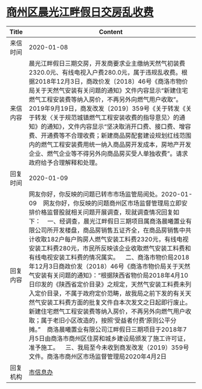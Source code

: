 # <a href="http://www.shangluo.gov.cn/zmhd/ldxxxx.jsp?urltype=leadermail.LeaderMailContentUrl&wbtreeid=1112&leadermailid=5640">商州区晨光江畔假日交房乱收费</a>
| Title |                                                                                                                                                                                                                                                                           Content                                                                                                                                                                                                                                                                            |
|:-----:|--------------------------------------------------------------------------------------------------------------------------------------------------------------------------------------------------------------------------------------------------------------------------------------------------------------------------------------------------------------------------------------------------------------------------------------------------------------------------------------------------------------------------------------------------------------|
| 来信时间  | 2020-01-08                                                                                                                                                                                                                                                                                                                                                                                                                                                                                                                                                   |
| 来信内容  | 晨光江畔假日三期交房，开发商要求业主缴纳天然气初装费2320.0元、有线电视入户费280.0元，属于违规乱收费。根据2018年12月3日，商政价发〔2018〕46号《商洛市物价局关于天然气安装有关问题的通知》文件内容显示“新建住宅燃气工程安装费等纳入房价，不再另外向燃气用户收取”。2019年9月19日，商发改发〔2019〕359号《关于转发《关于转发〈关于规范城镇燃气工程安装收费的指导意见〉的通知》的通知》，文件内容显示“坚决取消开口费、接口费、增容费、开通费等不合理收费；新建商品房配套建设规划红线范围内的燃气工程安装费用统一纳入商品房开发成本，房地产开发企业、燃气企业等不得另外向商品房买受人单独收费”。请求政府给予合理解释和处理。                                                                                                                                                                                                                             |
| 回复时间  | 2020-01-09                                                                                                                                                                                                                                                                                                                                                                                                                                                                                                                                                   |
| 回复内容  | 网友你好，你反映的问题已转市市场监管局阅处。2020-01-09    网友你好，你反映的问题商州区市场监督管理局立即安排价格监督股就相关问题开展调查，现就调查情况回复如下：    一、经调查，晨光江畔假日三期项目属商洛晨曦置业有限公司所开发楼盘，商品房销售五证齐全，在商品房销售中共计收取182户每户购房人燃气安装工料费2320元，有线电视安装工料费280元，市民所反映该企业收取燃气安装工料费和有线电视安装工料费的情况属实。    二、商洛市物价局2018年12月3日商政价发（2018）46号《商洛市物价局关于天然气安装有关问题的通知》：“根据陕西省物价局2018年4月10日印发的《陕西省定价目录》之规定，天然气安装工料费未列入定价目录，不属于政府定价范畴，故我局之前下发的有关天然气安装工料费方面的批复文件自本次发文之日起即行废止。新建住宅燃气工程安装费等纳入房价，不再另外向燃气用户收取；属于老旧小区改造的，按照‘受益者付费’原则公平分摊。”    商洛晨曦置业有限公司江畔假日三期项目于2018年7月5日由商洛市商州区住房和城乡建设局颁发了施工许可证，准予施工。    三、我局至今未收到商发改发（2019）359号文件。商洛市商州区市场监督管理局2020年4月2日 |
| 回复机构  | <a href="../../categories/agencies/市信息办.md">市信息办</a>                                                                                                                                                                                                                                                                                                                                                                                                                                                                                                         |